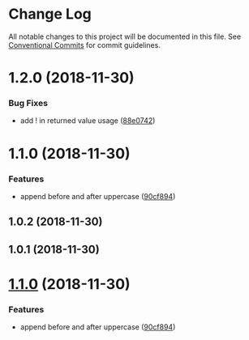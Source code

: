 # Change Log

All notable changes to this project will be documented in this file.
See [Conventional Commits](https://conventionalcommits.org) for commit guidelines.

# 1.2.0 (2018-11-30)


### Bug Fixes

* add ! in returned value usage ([88e0742](https://github.com/rkusuma/lerna-test/commit/88e0742))



# 1.1.0 (2018-11-30)


### Features

* append before and after uppercase ([90cf894](https://github.com/rkusuma/lerna-test/commit/90cf894))



## 1.0.2 (2018-11-30)



## 1.0.1 (2018-11-30)





# [1.1.0](https://github.com/rkusuma/lerna-test/compare/v1.0.2...v1.1.0) (2018-11-30)


### Features

* append before and after uppercase ([90cf894](https://github.com/rkusuma/lerna-test/commit/90cf894))
